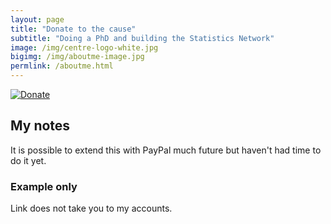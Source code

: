 ```yaml
---
layout: page
title: "Donate to the cause"
subtitle: "Doing a PhD and building the Statistics Network"
image: /img/centre-logo-white.jpg
bigimg: /img/aboutme-image.jpg
permlink: /aboutme.html
---
```


[![Donate](https://img.shields.io/badge/Donate-PayPal-green.svg)](https://paypal.me/ARDavidson?locale.x=en_AU)

## My notes

It is possible to extend this with PayPal much future but haven't had time to do it yet.

### Example only

Link does not take you to my accounts.

<script src="https://gist.github.com/mw-ferretti/ed91db2c896bf91ecfe5.js"></script>